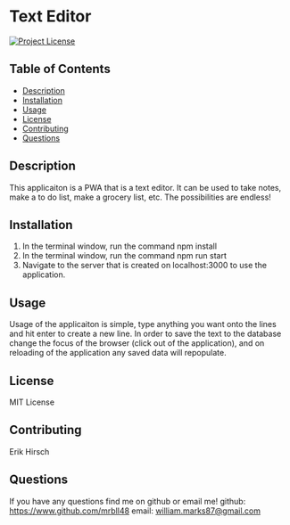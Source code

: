 # Text Editor

[![Project License](https://img.shields.io/badge/License-MIT%20License-blue)](https://choosealicense.com)

## Table of Contents

- [Description](#description)
- [Installation](#installation)
- [Usage](#usage)
- [License](#license)
- [Contributing](#contributing)
- [Questions](#questions)

## Description

This applicaiton is a PWA that is a text editor. It can be used to take notes, make a to do list, make a grocery list, etc. The possibilities are endless!

## Installation

1. In the terminal window, run the command npm install
2. In the terminal window, run the command npm run start
3. Navigate to the server that is created on localhost:3000 to use the application.

## Usage

Usage of the applicaiton is simple, type anything you want onto the lines and hit enter to create a new line. In order to save the text to the database change the focus of the browser (click out of the application), and on reloading of the application any saved data will repopulate.

## License

MIT License

## Contributing

Erik Hirsch

## Questions

If you have any questions find me on github or email me!
github: https://www.github.com/mrbll48
email: william.marks87@gmail.com
